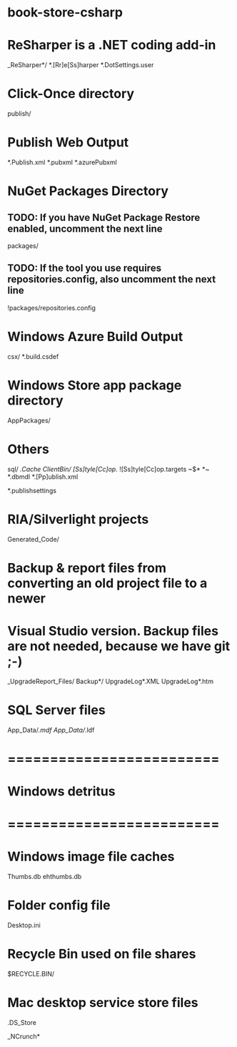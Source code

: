 # book-store-csharp


# ReSharper is a .NET coding add-in
_ReSharper*/
*.[Rr]e[Ss]harper
*.DotSettings.user

# Click-Once directory
publish/

# Publish Web Output
*.Publish.xml
*.pubxml
*.azurePubxml

# NuGet Packages Directory
## TODO: If you have NuGet Package Restore enabled, uncomment the next line
packages/
## TODO: If the tool you use requires repositories.config, also uncomment the next line
!packages/repositories.config

# Windows Azure Build Output
csx/
*.build.csdef

# Windows Store app package directory
AppPackages/

# Others
sql/
*.Cache
ClientBin/
[Ss]tyle[Cc]op.*
![Ss]tyle[Cc]op.targets
~$*
*~
*.dbmdl
*.[Pp]ublish.xml

*.publishsettings

# RIA/Silverlight projects
Generated_Code/

# Backup & report files from converting an old project file to a newer
# Visual Studio version. Backup files are not needed, because we have git ;-)
_UpgradeReport_Files/
Backup*/
UpgradeLog*.XML
UpgradeLog*.htm

# SQL Server files
App_Data/*.mdf
App_Data/*.ldf

# =========================
# Windows detritus
# =========================

# Windows image file caches
Thumbs.db
ehthumbs.db

# Folder config file
Desktop.ini

# Recycle Bin used on file shares
$RECYCLE.BIN/

# Mac desktop service store files
.DS_Store

_NCrunch*
